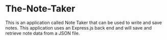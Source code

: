 # The-Note-Taker
This is an application called Note Taker that can be used to write and save notes. This application uses an Express.js back end and will save and retrieve note data from a JSON file.
